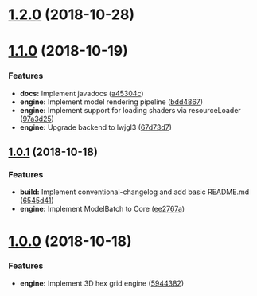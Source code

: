 <a name="1.2.0"></a>
# [1.2.0](https://bitbucket.org/lapidist/spacecolony/compare/v1.1.0...v1.2.0) (2018-10-28)



<a name="1.1.0"></a>
# [1.1.0](https://bitbucket.org/lapidist/spacecolony/compare/v1.0.1...v1.1.0) (2018-10-19)


### Features

* **docs:** Implement javadocs ([a45304c](https://bitbucket.org/lapidist/spacecolony/commits/a45304c))
* **engine:** Implement model rendering pipeline ([bdd4867](https://bitbucket.org/lapidist/spacecolony/commits/bdd4867))
* **engine:** Implement support for loading shaders via resourceLoader ([97a3d25](https://bitbucket.org/lapidist/spacecolony/commits/97a3d25))
* **engine:** Upgrade backend to lwjgl3 ([67d73d7](https://bitbucket.org/lapidist/spacecolony/commits/67d73d7))



<a name="1.0.1"></a>
## [1.0.1](https://bitbucket.org/lapidist/spacecolony/compare/1.0.0...v1.0.1) (2018-10-18)


### Features

* **build:** Implement conventional-changelog and add basic README.md ([6545d41](https://bitbucket.org/lapidist/spacecolony/commits/6545d41))
* **engine:** Implement ModelBatch to Core ([ee2767a](https://bitbucket.org/lapidist/spacecolony/commits/ee2767a))



<a name="1.0.0"></a>
# [1.0.0](https://bitbucket.org/lapidist/spacecolony/compare/5944382...1.0.0) (2018-10-18)


### Features

* **engine:** Implement 3D hex grid engine ([5944382](https://bitbucket.org/lapidist/spacecolony/commits/5944382))




